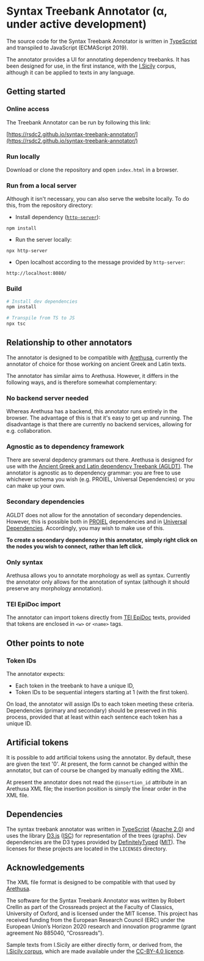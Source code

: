 # Syntax Treebank Annotator (α, under active development)

The source code for the Syntax Treebank Annotator is written in [TypeScript](https://www.typescriptlang.org/) and transpiled to JavaScript (ECMAScript 2019).

The annotator provides a UI for annotating dependency treebanks. 
It has been designed for use, in the first instance, 
with the [I.Sicily](http://sicily.classics.ox.ac.uk/) corpus, 
although it can be applied to texts in any language.

## Getting started

### Online access

The Treebank Annotator can be run by following this link:

[https://rsdc2.github.io/syntax-treebank-annotator/](https://rsdc2.github.io/syntax-treebank-annotator/)

### Run locally

Download or clone the repository and open ```index.html``` in a browser.

### Run from a local server

Although it isn't necessary, you can also serve the website locally.
To do this, from the repository directory:

- Install dependency ([```http-server```](https://www.npmjs.com/package/http-server)):

```
npm install
```

- Run the server locally:

```
npx http-server
```

- Open localhost according to the message provided by ```http-server```:

```
http://localhost:8080/
```


### Build

``` bash
# Install dev dependencies
npm install

# Transpile from TS to JS
npx tsc
```

## Relationship to other annotators

The annotator is designed to be compatible with 
[Arethusa](https://www.perseids.org/tools/arethusa/app/#/), 
currently the annotator of choice for those working 
on ancient Greek and Latin texts.

The annotator has similar aims to Arethusa. 
However, it differs in the following ways, and 
is therefore somewhat complementary:

### No backend server needed
Whereas Arethusa has a backend, 
this annotator runs entirely in the browser. 
The advantage of this is that it's easy to
get up and running.
The disadvantage is that there are currently
no backend services, allowing for 
e.g. collaboration.


### Agnostic as to dependency framework
There are several depdency grammars out there.
Arethusa is designed for use with the
[Ancient Greek and Latin dependency Treebank (AGLDT)](http://perseusdl.github.io/treebank_data/).
The annotator is agnostic as to
dependency grammar: 
you are free to use whichever schema you wish (e.g. PROIEL, Universal Dependencies)
or you can make up your own.


### Secondary dependencies
AGLDT does not allow for the annotation of secondary dependencies.
However, this is possible both in 
[PROIEL](http://dev.syntacticus.org/annotation-guide/#introduction) dependencies and in
[Universal Dependencies](https://universaldependencies.org/u/overview/enhanced-syntax.html).
Accordingly, you may wish to make use of this.

**To create a secondary dependency in this annotator,**
**simply right click on the nodes you wish to connect,**
**rather than left click.** 


### Only syntax
Arethusa allows you to annotate morphology as well
as syntax. 
Currently the annotator only allows for the annotation 
of syntax 
(although it should preserve any morphology annotation).

### TEI EpiDoc import
The annotator can import tokens directly from [TEI EpiDoc](https://epidoc.stoa.org/gl/latest/)
texts, provided that tokens are enclosed in 
```<w>``` or ```<name>``` tags. 

## Other points to note

### Token IDs

The annotator expects:
- Each token in the treebank to have a unique ID,
- Token IDs to be sequential integers starting at 1 (with the first token).

On load, the annotator will assign IDs to each token meeting these criteria.
Dependencies (primary and secondary) should be preserved in this process,
provided that at least within each sentence each token has a unique ID.

## Artificial tokens

It is possible to add artificial tokens using the annotator. 
By default, these are given the text '0'. At present, the form cannot be 
changed within the annotator, but can of course be changed by manually
editing the XML.

At present the annotator does not read the ```@insertion_id``` attribute
in an Arethusa XML file; the insertion position is simply the linear order
in the XML file.

## Dependencies
The syntax treebank annotator was written in [TypeScript](https://www.typescriptlang.org/) ([Apache 2.0](https://github.com/microsoft/TypeScript/blob/main/LICENSE.txt)) and uses the library [D3.js](https://d3js.org/) ([ISC](https://github.com/d3/d3/blob/main/LICENSE)) for representation of the trees (graphs). Dev dependencies are the D3 types provided by [DefinitelyTyped](https://github.com/DefinitelyTyped/DefinitelyTyped/tree/master/types/d3) ([MIT](https://github.com/DefinitelyTyped/DefinitelyTyped/blob/master/LICENSE)). The licenses for these projects are located in the `LICENSES` directory.


## Acknowledgements

The XML file format is designed to be compatible with that used by [Arethusa](https://www.perseids.org/tools/arethusa/app/#/).

The software for the Syntax Treebank Annotator was written by Robert Crellin as part of the Crossreads project at the Faculty of Classics, University of Oxford, and is licensed under the MIT license. This project has received funding from the European Research Council (ERC) under the European Union’s Horizon 2020 research and innovation programme (grant agreement No 885040, “Crossreads”).

Sample texts from I.Sicily are either directly form, or derived from, the [I.Sicily corpus](https://github.com/ISicily/ISicily), which are made available under the [CC-BY-4.0 licence](https://creativecommons.org/licenses/by/4.0/).
